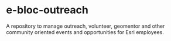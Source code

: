 # e-bloc-outreach
A repository to manage outreach, volunteer, geomentor and other community oriented events and opportunities for Esri employees.
